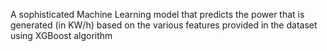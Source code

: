 A sophisticated Machine Learning model that predicts the power that is generated (in KW/h) based on the various features provided in the dataset using XGBoost algorithm

